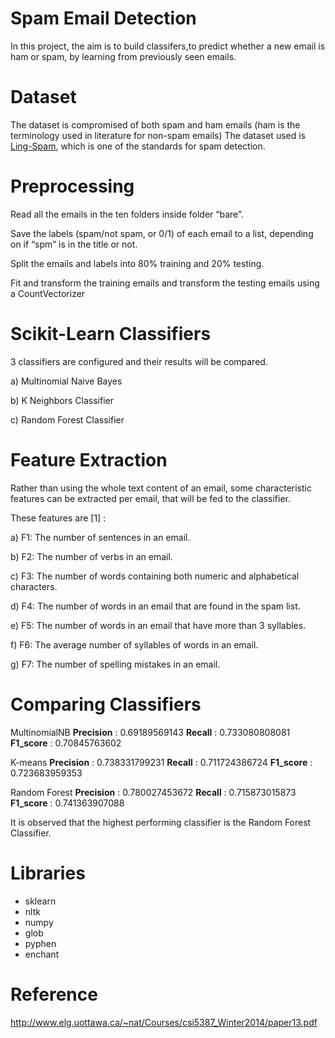 # Spam Email Detection

In this project, the aim is to build classifers,to predict whether a new email is ham or spam, by learning from previously seen emails.


# Dataset
The dataset is compromised of both spam and ham emails (ham is the terminology used in literature for non-spam emails)
The dataset used is [Ling-Spam](http://csmining.org/ling-spam-datasets.html/), which is one of the standards for spam detection.

# Preprocessing
Read all the emails in the ten folders inside folder “bare”.

Save the labels (spam/not spam, or 0/1) of each email to a list, depending on if “spm” is in the title or not.

Split the emails and labels into 80% training and 20% testing.

Fit and transform the training emails and transform the testing emails using a CountVectorizer

# Scikit-Learn Classifiers
3 classifiers are configured and their results will be compared.

a) Multinomial Naive Bayes

b) K Neighbors Classifier

c) Random Forest Classifier

# Feature Extraction
Rather than using the whole text content of an email, some characteristic features can be extracted per email, that will be fed to the classifier.

These features are [1] :

a) F1: The number of sentences in an email.

b) F2: The number of verbs in an email.

c) F3: The number of words containing both numeric and alphabetical characters.

d) F4: The number of words in an email that are found in the spam list.

e) F5: The number of words in an email that have more than 3 syllables.

f) F6: The average number of syllables of words in an email.

g) F7: The number of spelling mistakes in an email.

# Comparing Classifiers

MultinomialNB
**Precision**  :  0.69189569143
**Recall**  :  0.733080808081
**F1_score**  :  0.70845763602


K-means
**Precision**  :  0.738331799231
**Recall**  :  0.711724386724
**F1_score**  :  0.723683959353


Random Forest
**Precision**  :  0.780027453672
**Recall**  :  0.715873015873
**F1_score**  :  0.741363907088

It is observed that the highest performing classifier is the Random Forest Classifier.

# Libraries
* sklearn
* nltk
* numpy
* glob
* pyphen
* enchant

# Reference
http://www.elg.uottawa.ca/~nat/Courses/csi5387_Winter2014/paper13.pdf
